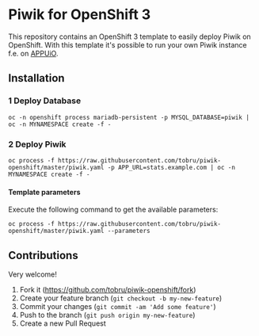 # Piwik for OpenShift 3

This repository contains an OpenShift 3 template to easily deploy Piwik on OpenShift.
With this template it's possible to run your own Piwik instance f.e. on [APPUiO](https://appuio.ch/).

## Installation

### 1 Deploy Database

```
oc -n openshift process mariadb-persistent -p MYSQL_DATABASE=piwik | oc -n MYNAMESPACE create -f -
```

### 2 Deploy Piwik

```
oc process -f https://raw.githubusercontent.com/tobru/piwik-openshift/master/piwik.yaml -p APP_URL=stats.example.com | oc -n MYNAMESPACE create -f -
```

#### Template parameters

Execute the following command to get the available parameters:

```
oc process -f https://raw.githubusercontent.com/tobru/piwik-openshift/master/piwik.yaml --parameters
```

## Contributions

Very welcome!

1. Fork it (https://github.com/tobru/piwik-openshift/fork)
2. Create your feature branch (`git checkout -b my-new-feature`)
3. Commit your changes (`git commit -am 'Add some feature'`)
4. Push to the branch (`git push origin my-new-feature`)
5. Create a new Pull Request
